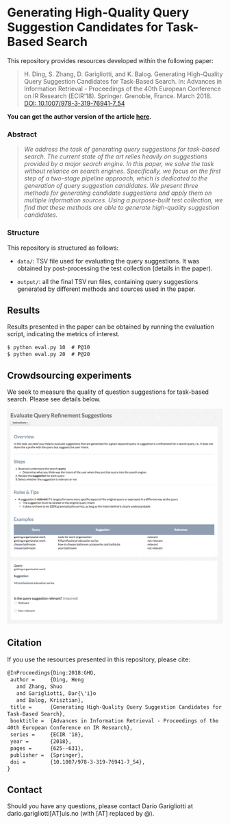 # Generating High-Quality Query Suggestion Candidates for Task-Based Search

This repository provides resources developed within the following paper:

> H. Ding, S. Zhang, D. Garigliotti, and K. Balog. Generating High-Quality Query Suggestion Candidates for Task-Based Search. In: Advances in Information Retrieval - Proceedings of the 40th European Conference on IR Research (ECIR'18). Springer. Grenoble, France. March 2018. [DOI: 10.1007/978-3-319-76941-7_54](https://link.springer.com/chapter/10.1007/978-3-319-76941-7_54)

**You can get the author version of the article [here](https://arxiv.org/abs/1802.07997).**

### Abstract

> *We address the task of generating query suggestions for task-based search. The current state of the art relies heavily on suggestions provided by a major search engine. In this paper, we solve the task without reliance on search engines. Specifically, we focus on the first step of a two-stage pipeline approach, which is dedicated to the generation of query suggestion candidates. We present three methods for generating candidate suggestions and apply them on multiple information sources. Using a purpose-built test collection, we find that these methods are able to generate high-quality suggestion candidates.* 


### Structure

This repository is structured as follows:

 - `data/`: TSV file used for evaluating the query suggestions. It was obtained by post-processing the test collection (details in the paper).

 - `output/`: all the final TSV run files, containing query suggestions generated by different methods and sources used in the paper.


## Results

Results presented in the paper can be obtained by running the evaluation script, indicating the metrics of interest.

```
$ python eval.py 10  # P@10
$ python eval.py 20  # P@20
```

## Crowdsourcing experiments

We seek to measure the quality of question suggestions for task-based search. Please see details below.

![Experiment Layout](https://github.com/iai-group/ecir2018-neuqs/blob/master/images/exp_layout.png)


## Citation

If you use the resources presented in this repository, please cite:

```
@InProceedings{Ding:2018:GHQ,
 author =     {Ding, Heng
   and Zhang, Shuo
   and Garigliotti, Dar{\'i}o
   and Balog, Krisztian},
 title =      {Generating High-Quality Query Suggestion Candidates for Task-Based Search},
 booktitle =  {Advances in Information Retrieval - Proceedings of the 40th European Conference on IR Research},
 series =     {ECIR '18},
 year =       {2018},
 pages =      {625--631},
 publisher =  {Springer},
 doi =        {10.1007/978-3-319-76941-7_54},
}
```


## Contact

Should you have any questions, please contact Darío Garigliotti at dario.garigliotti[AT]uis.no (with [AT] replaced by @).
